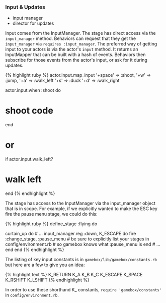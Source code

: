 ### Input &amp; Updates

- input manager
- director for updates

Input comes from the InputManager. The stage has direct access via the `input_manager` method. Behaviors can request that they get the `input_manager` via `requires :input_manager`. The preferred way of getting input to your actors is via the actor's `input` method. It returns an InputMapper that can be built with a hash of events. Behaviors then subscribe for those events from the actor's input, or ask for it during updates.

{% highlight ruby %}
actor.input.map_input '+space' => :shoot,
                      '+w' => :jump,
                      '+a' => :walk_left
                      '+s' => :duck
                      '+d' => :walk_right

actor.input.when :shoot do
  # shoot code
end

# or
if actor.input.walk_left?
  # walk left
end
{% endhighlight %}

The stage has access to the InputManager via the input_manager object that is in scope.  For example, if we explicitly wanted to make the ESC key fire the pause menu stage, we could do this:

{% highlight ruby %}
define_stage :flying do

  curtain_up do
    # ...
    input_manager.reg :down, K_ESCAPE do
      fire :change_stage, :pause_menu
      # be sure to explicitly list your stages in config/environment.rb
      # so gamebox knows what :pause_menu is
    end
    # ...
  end
end
{% endhighlight %}

The listing of key input constants is in `gamebox/lib/gamebox/constants.rb` but here are a few to give you an idea:

{% highlight text %}
K_RETURN  K_A  K_B  K_C  K_ESCAPE  K_SPACE  K_RSHIFT  K_LSHIFT
{% endhighlight %}

In order to use these shorthand K_ constants, `require 'gamebox/constants'` in `config/environment.rb`.
